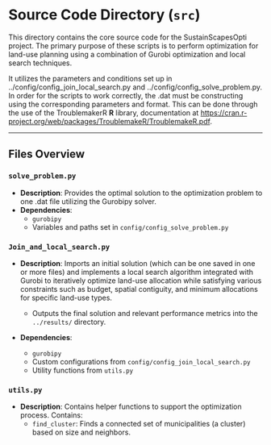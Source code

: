 # Source Code Directory (`src`)

This directory contains the core source code for the SustainScapesOpti project. The primary purpose of these scripts is to perform optimization for land-use planning using a combination of Gurobi optimization and local search techniques.

It utilizes the parameters and conditions set up in ../config/config_join_local_search.py and ../config/config_solve_problem.py. In order for the scripts to work correctly, the .dat must be constructing using the corresponding parameters and format. This can be done through the use of the TroublemakerR **R** library, documentation at https://cran.r-project.org/web/packages/TroublemakeR/TroublemakeR.pdf.

---

## Files Overview

### `solve_problem.py`
- **Description**: Provides the optimal solution to the optimization problem to one .dat file utilizing the Gurobipy solver.
- **Dependencies**:
  - `gurobipy`
  - Variables and paths set in `config/config_solve_problem.py`

### `Join_and_local_search.py`
- **Description**: Imports an initial solution (which can be one saved in one or more files) and implements a local search algorithm integrated with Gurobi to iteratively optimize land-use allocation while satisfying various constraints such as budget, spatial contiguity, and minimum allocations for specific land-use types.
    - Outputs the final solution and relevant performance metrics into the `../results/` directory.

- **Dependencies**:
  - `gurobipy`
  - Custom configurations from `config/config_join_local_search.py`
  - Utility functions from `utils.py`

### `utils.py`
- **Description**: Contains helper functions to support the optimization process. Contains:
  - `find_cluster`: Finds a connected set of municipalities (a cluster) based on size and neighbors.
